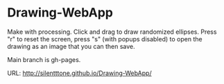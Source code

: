 # Drawing-WebApp

Make with processing. Click and drag to draw randomized ellipses. 
Press "r" to reset the screen, press "s" (with popups disabled) to open the drawing as an image that you can then save. 

Main branch is gh-pages. 


URL: http://silentttone.github.io/Drawing-WebApp/
